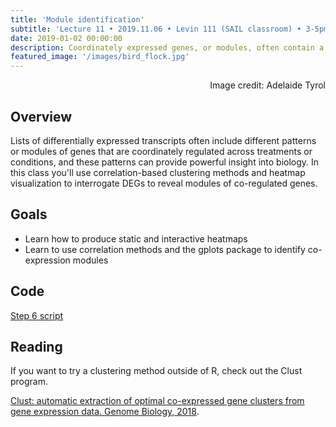 ```yaml
---
title: 'Module identification'
subtitle: 'Lecture 11 • 2019.11.06 • Levin 111 (SAIL classroom) • 3-5pm'
date: 2019-01-02 00:00:00
description: Coordinately expressed genes, or modules, often contain a more coherent functional signature.  We'll discuss strategies for clustering expression data to identify these modules, setting the stage for downstream function enrichment analysis to be covered in the next class.
featured_image: '/images/bird_flock.jpg'
---
```


<div style="text-align: right"> Image credit: Adelaide Tyrol </div>


## Overview

Lists of differentially expressed transcripts often include different patterns or modules of genes that are coordinately regulated across treatments or conditions, and these patterns can provide powerful insight into biology.  In this class you'll use correlation-based clustering methods and heatmap visualization to interrogate DEGs to reveal modules of co-regulated genes.

## Goals

* Learn how to produce static and interactive heatmaps
* Learn to use correlation methods and the gplots package to identify co-expression modules

## Code

[Step 6 script](http://DIYtranscriptomics.github.io/Code/files/Step6_modules.R)


## Reading

If you want to try a clustering method outside of R, check out the Clust program.

[Clust: automatic extraction of optimal co-expressed gene clusters from gene expression data. Genome Biology, 2018](https://doi.org/10.1186/s13059-018-1536-8).

